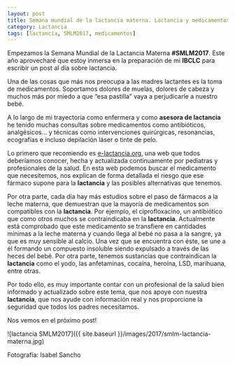 ```yaml
---
layout: post
title: Semana mundial de la lactancia materna. Lactancia y medicamentos.
category: Lactancia
tags: [lactancia, SMLM2017, medicamentos]
---
```


Empezamos la Semana Mundial de la Lactancia Materna **#SMLM2017**. Este año aprovecharé que estoy inmersa en la preparación de mi **IBCLC** para escribir un post al día sobre lactancia.

Una de las cosas que más nos preocupa a las madres lactantes es la toma de medicamentos.  Soportamos dolores de muelas, dolores de cabeza y muchos más por miedo a que “esa pastilla” vaya a perjudicarle a nuestro bebé.

A lo largo de mi trayectoria como enfermera y como **asesora de lactancia** he tenido muchas consultas sobre medicamentos como antibióticos, analgésicos… y técnicas como intervenciones quirúrgicas, resonancias, ecografías e incluso depilación láser o tinte de pelo.

Lo primero que recomiendo es [e-lactancia.org](http://www.e-lactancia.org), una web que todos deberíamos conocer, hecha y actualizada continuamente por pediatras y profesionales de la salud. En esta web podemos buscar el medicamento que necesitemos, nos explican de forma detallada el riesgo que ese fármaco supone para la **lactancia** y las posibles alternativas que tenemos.

Por otra parte, cada día hay más estudios sobre el paso de fármacos a la leche materna, que demuestran que la mayoría de medicamentos son compatibles con la **lactancia**. Por ejemplo, el ciprofloxacino, un antibiótico que como otros muchos se contraindicaba en la **lactancia**. Actualmente está comprobado que este medicamento se transfiere en cantidades mínimas a la leche materna y cuando llega al bebé no pasa a la sangre, ya que es muy sensible al calcio. Una vez que se encuentra con éste, se une a él formando un compuesto insoluble siendo expulsado a través de las heces del bebé.
Por otra parte, tenemos sustancias que contraindican la **lactancia** como el yodo, las anfetaminas, cocaína, heroína, LSD, marihuana, entre otras.

Por todo ello, es muy importante contar con un profesional  de la salud bien informado y actualizado sobre este tema, que nos apoye con nuestra **lactancia**, que nos ayude con información real y nos proporcione la seguridad que todos los padres necesitamos.

Nos vemos en el próximo post!


![lactancia SMLM2017]({{ site.baseurl }}/images/2017/smlm-lactancia-materna.jpg)

Fotografía: Isabel Sancho
